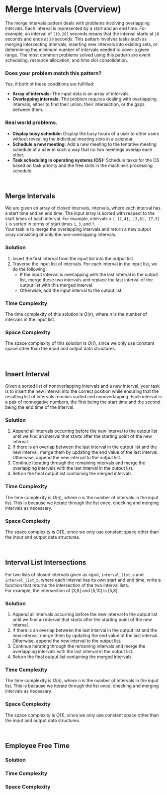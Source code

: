 # Merge Intervals (Overview)
The merge intervals pattern deals with problems involving overlapping intervals. Each interval is represented by a
start and an end time. For example, an interval of `[10,20]` seconds means that the interval starts at `10` seconds and
ends at `20` seconds. This pattern involves tasks such as merging intersecting intervals, inserting new intervals into
existing sets, or determining the minimum number of intervals needed to cover a given range. The most common problems
solved using this pattern are event scheduling, resource allocation, and time slot consolidation.

### Does your problem match this pattern?
Yes, if both of these conditions are fulfilled:
* **Array of intervals:** The input data is an array of intervals.
* **Overlapping intervals:** The problem requires dealing with overlapping intervals, either to find their union,
their intersection, or the gaps between them.

### Real world problems.
* **Display busy schedule:** Display the busy hours of a user to other users without revealing the individual meeting slots
in a calendar. 
* **Schedule a new meeting:** Add a new meeting to the tentative meeting schedule of a user in such a way that no two 
meetings overlap each other.
* **Task scheduling in operating systems (OS):** Schedule tasks for the OS based on task priority and the free slots in the
machine’s processing schedule.

<br/>

## Merge Intervals
We are given an array of closed intervals, intervals, where each interval has a start time and an end time.
The input array is sorted with respect to the start times of each interval. For example, intervals =
`[ [1,4], [3,6], [7,9] ]` is sorted in terms of start times `1`, `3`, and `7`. <br/>
Your task is to merge the overlapping intervals and return a new output array consisting of only the non-overlapping
intervals.

### Solution
1. Insert the first interval from the input list into the output list.
2. Traverse the input list of intervals. For each interval in the input list, we do the following:
   * If the input interval is overlapping with the last interval in the output list, merge these two intervals and
   replace the last interval of the output list with this merged interval.
   * Otherwise, add the input interval to the output list.

### Time Complexity
The time complexity of this solution is *O*(*n*), where *n* is the number of intervals in the input list.

### Space Complexity
The space complexity of this solution is *O*(*1*), since we only use constant space other than the input and output
data structures.

<br />

## Insert Interval 
Given a sorted list of nonoverlapping intervals and a new interval, your task is to insert the new interval into the
correct position while ensuring that the resulting list of intervals remains sorted and nonoverlapping. Each interval
is a pair of nonnegative numbers, the first being the start time and the second being the end time of the interval.

### Solution 
1. Append all intervals occurring before the new interval to the output list until we find an interval that starts
after the starting point of the new interval.
2. If there is an overlap between the last interval in the output list and the new interval, merge them by updating
the end value of the last interval. Otherwise, append the new interval to the output list.
3. Continue iterating through the remaining intervals and merge the overlapping intervals with the last interval in 
the output list.
4. Return the final output list containing the merged intervals.

### Time Complexity
The time complexity is *O*(*n*), where *n* is the number of intervals in the input list.
This is because we iterate through the list once, checking and merging intervals as necessary.

### Space Complexity
The space complexity is *O*(1), since we only use constant space other than the input and output data structures.

<br />

## Interval List Intersections
For two lists of closed intervals given as input, `interval_list_a` and `interval_list_b`, where each interval has its 
own start and end time, write a function that returns the intersection of the two interval lists. <br />
For example, the intersection of [3,8] and [5,10] is [5,8]. 

### Solution
1. Append all intervals occurring before the new interval to the output list until we find an interval that starts
after the starting point of the new interval.
2. If there is an overlap between the last interval in the output list and the new interval, merge them by updating the 
end value of the last interval. Otherwise, append the new interval to the output list.
3. Continue iterating through the remaining intervals and merge the overlapping intervals with the last interval in the 
output list.
4. Return the final output list containing the merged intervals.

### Time Complexity
The time complexity is *O*(*n*), where *n* is the number of intervals in the input list. This is because we iterate
through the list once, checking and merging intervals as necessary.

### Space Complexity
The space complexity is *O*(1), since we only use constant space other than the input and output data structures.

<br />

## Employee Free Time

### Solution

### Time Complexity 

### Space Complexity

